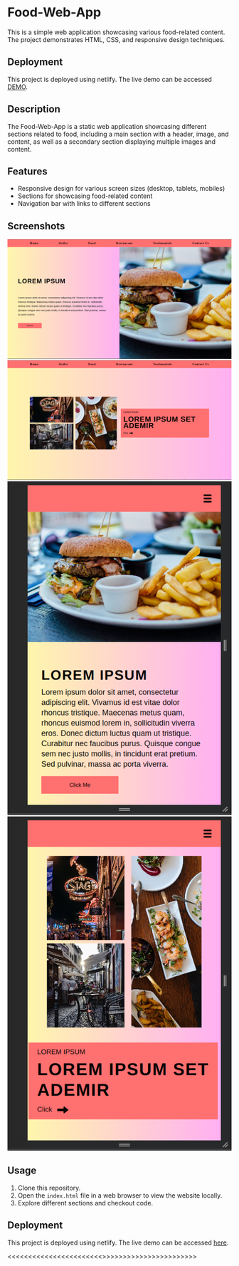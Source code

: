 # Food-Web-App

This is a simple web application showcasing various food-related content. The project demonstrates HTML, CSS, and responsive design techniques.

## Deployment

This project is deployed using netlify. The live demo can be accessed [DEMO](https://orderfood-web.netlify.app/).

## Description

The Food-Web-App is a static web application showcasing different sections related to food, including a main section with a header, image, and content, as well as a secondary section displaying multiple images and content.

## Features

- Responsive design for various screen sizes (desktop, tablets, mobiles)
- Sections for showcasing food-related content
- Navigation bar with links to different sections

## Screenshots

![Main-Page](assets/screenshots/main-section.png)
![Secondary-Page](assets/screenshots/secondary-section.png)
![Responsive-main](assets/screenshots/responsive-home.png)
![Responsive-secondary](assets/screenshots/responsive-secondary.png)

## Usage

1. Clone this repository.
2. Open the `index.html` file in a web browser to view the website locally.
3. Explore different sections and checkout code.

## Deployment

This project is deployed using netlify. The live demo can be accessed [here](https://orderfood-web.netlify.app/).

<<<<<<<<<<<<<<<<<<<<<<<>>>>>>>>>>>>>>>>>>>>>>>
